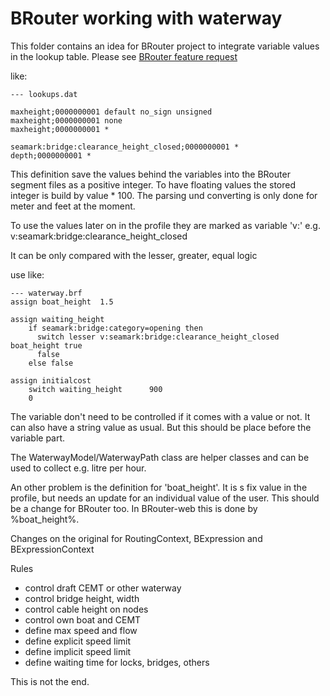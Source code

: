 # BRouter working with waterway


This folder contains an idea for BRouter project to integrate variable values in the lookup table.
Please see [BRouter feature request ](https://github.com/abrensch/brouter/issues/233)

like:


```
--- lookups.dat

maxheight;0000000001 default no_sign unsigned
maxheight;0000000001 none
maxheight;0000000001 *

seamark:bridge:clearance_height_closed;0000000001 *
depth;0000000001 *

```

This definition save the values behind the variables into the BRouter segment files as a positive integer.
To have floating values the stored integer is build by value * 100.
The parsing und converting is only done for meter and feet at the moment.

To use the values later on in the profile they are marked as variable 'v:'
   e.g. v:seamark:bridge:clearance_height_closed
   
It can be only compared with the lesser, greater, equal logic

use like:


```
--- waterway.brf
assign boat_height	1.5  

assign waiting_height 
	if seamark:bridge:category=opening then 
	  switch lesser v:seamark:bridge:clearance_height_closed boat_height true 
	  false
	else false

assign initialcost 
	switch waiting_height      900
	0

```

The variable don't need to be controlled if it comes with a value or not. 
It can also have a string value as usual. But this should be place before the variable part.

The WaterwayModel/WaterwayPath class are helper classes and can be used to collect e.g. litre per hour.

An other problem is the definition for 'boat_height'. It is s fix value in the profile, but needs an update for an individual value of the user.
This should be a change for BRouter too. In BRouter-web this is done by %boat_height%.

Changes on the original for RoutingContext, BExpression and BExpressionContext

Rules

* control draft CEMT or other waterway
* control bridge height, width
* control cable height on nodes
* control own boat and CEMT
* define max speed and flow
* define explicit speed limit
* define implicit speed limit
* define waiting time for locks, bridges, others 

This is not the end.